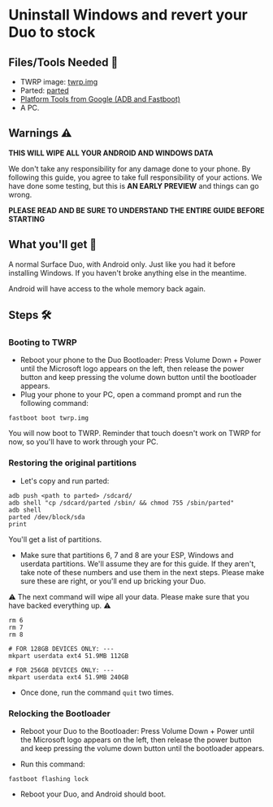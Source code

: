 # Uninstall Windows and revert your Duo to stock

## Files/Tools Needed 📃
- TWRP image: [twrp.img](https://github.com/WOA-Project/SurfaceDuo-Guides/raw/main/InstallWindows/Files/twrp.img)
- Parted: [parted](https://github.com/WOA-Project/SurfaceDuo-Guides/raw/main/InstallWindows/Files/parted)
- [Platform Tools from Google (ADB and Fastboot)](https://developer.android.com/studio/releases/platform-tools)
- A PC.

## Warnings ⚠️

**THIS WILL WIPE ALL YOUR ANDROID AND WINDOWS DATA**

We don't take any responsibility for any damage done to your phone. By following this guide, you agree to take full responsibility of your actions. 
We have done some testing, but this is **AN EARLY PREVIEW** and things can go wrong.

**PLEASE READ AND BE SURE TO UNDERSTAND THE ENTIRE GUIDE BEFORE STARTING**

## What you'll get 🛒

A normal Surface Duo, with Android only. Just like you had it before installing Windows. If you haven't broke anything else in the meantime.

Android will have access to the whole memory back again.

## Steps 🛠️

### Booting to TWRP

- Reboot your phone to the Duo Bootloader: Press Volume Down + Power until the Microsoft logo appears on the left, then release the power 
  button and keep pressing the volume down button until the bootloader appears.
- Plug your phone to your PC, open a command prompt and run the following command:

```
fastboot boot twrp.img
```

You will now boot to TWRP. Reminder that touch doesn't work on TWRP for now, so you'll have to work through your PC.

### Restoring the original partitions

- Let's copy and run parted:

```
adb push <path to parted> /sdcard/
adb shell "cp /sdcard/parted /sbin/ && chmod 755 /sbin/parted"
adb shell
parted /dev/block/sda
print
```

You'll get a list of partitions.

- Make sure that partitions 6, 7 and 8 are your ESP, Windows and userdata partitions. We'll assume they are for this guide.
  If they aren't, take note of these numbers and use them in the next steps. Please make sure these are right, or you'll end up 
  bricking your Duo.
  
⚠️ The next command will wipe all your data. Please make sure that you have backed everything up. ⚠️
  
```
rm 6
rm 7
rm 8

# FOR 128GB DEVICES ONLY: ---
mkpart userdata ext4 51.9MB 112GB

# FOR 256GB DEVICES ONLY: ---
mkpart userdata ext4 51.9MB 240GB
```

- Once done, run the command `quit` two times.

### Relocking the Bootloader

- Reboot your Duo to the Bootloader: Press Volume Down + Power until the Microsoft logo appears on the left, then release the power 
  button and keep pressing the volume down button until the bootloader appears.

- Run this command:

```
fastboot flashing lock
```

- Reboot your Duo, and Android should boot.
